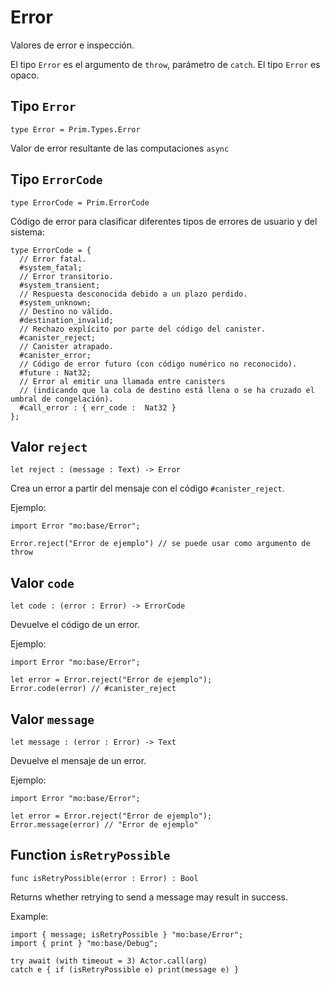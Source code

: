 # Error

Valores de error e inspección.

El tipo `Error` es el argumento de `throw`, parámetro de `catch`. El tipo
`Error` es opaco.

## Tipo `Error`

```motoko no-repl
type Error = Prim.Types.Error
```

Valor de error resultante de las computaciones `async`

## Tipo `ErrorCode`

```motoko no-repl
type ErrorCode = Prim.ErrorCode
```

Código de error para clasificar diferentes tipos de errores de usuario y del
sistema:

```motoko
type ErrorCode = {
  // Error fatal.
  #system_fatal;
  // Error transitorio.
  #system_transient;
  // Respuesta desconocida debido a un plazo perdido.
  #system_unknown;
  // Destino no válido.
  #destination_invalid;
  // Rechazo explícito por parte del código del canister.
  #canister_reject;
  // Canister atrapado.
  #canister_error;
  // Código de error futuro (con código numérico no reconocido).
  #future : Nat32;
  // Error al emitir una llamada entre canisters
  // (indicando que la cola de destino está llena o se ha cruzado el umbral de congelación).
  #call_error : { err_code :  Nat32 }
};
```

## Valor `reject`

```motoko no-repl
let reject : (message : Text) -> Error
```

Crea un error a partir del mensaje con el código `#canister_reject`.

Ejemplo:

```motoko
import Error "mo:base/Error";

Error.reject("Error de ejemplo") // se puede usar como argumento de throw
```

## Valor `code`

```motoko no-repl
let code : (error : Error) -> ErrorCode
```

Devuelve el código de un error.

Ejemplo:

```motoko
import Error "mo:base/Error";

let error = Error.reject("Error de ejemplo");
Error.code(error) // #canister_reject
```

## Valor `message`

```motoko no-repl
let message : (error : Error) -> Text
```

Devuelve el mensaje de un error.

Ejemplo:

```motoko
import Error "mo:base/Error";

let error = Error.reject("Error de ejemplo");
Error.message(error) // "Error de ejemplo"
```

## Function `isRetryPossible`
``` motoko no-repl
func isRetryPossible(error : Error) : Bool
```

Returns whether retrying to send a message may result in success.

Example:
```motoko
import { message; isRetryPossible } "mo:base/Error";
import { print } "mo:base/Debug";

try await (with timeout = 3) Actor.call(arg)
catch e { if (isRetryPossible e) print(message e) }
```
